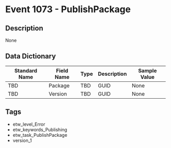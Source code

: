 # Event 1073 - PublishPackage

## Description
None

## Data Dictionary
|Standard Name|Field Name|Type|Description|Sample Value|
|---|---|---|---|---|
|TBD|Package|TBD|GUID|None|None|
|TBD|Version|TBD|GUID|None|None|

## Tags
* etw_level_Error
* etw_keywords_Publishing
* etw_task_PublishPackage
* version_1